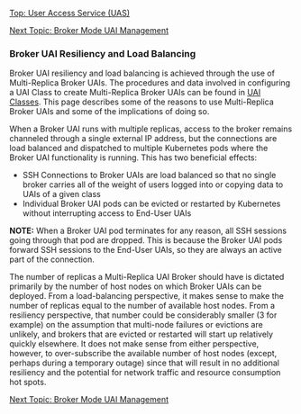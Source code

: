 [Top: User Access Service (UAS)](index.md)

[Next Topic: Broker Mode UAI Management](Broker_Mode_UAI_Management.md)

### Broker UAI Resiliency and Load Balancing

Broker UAI resiliency and load balancing is achieved through the use of Multi-Replica Broker UAIs. The procedures and data involved in configuring a UAI Class to create  Multi-Replica Broker UAIs can be found in [UAI Classes](UAI_Classes.md). This page describes some of the reasons to use Multi-Replica Broker UAIs and some of the implications of doing so.

When a Broker UAI runs with multiple replicas, access to the broker remains channeled through a single external IP address, but the connections are load balanced and dispatched to multiple Kubernetes pods where the Broker UAI functionality is running. This has two beneficial effects:

* SSH Connections to Broker UAIs are load balanced so that no single broker carries all of the weight of users logged into or copying data to UAIs of a given class
* Individual Broker UAI pods can be evicted or restarted by Kubernetes without interrupting access to End-User UAIs

**NOTE:** When a Broker UAI pod terminates for any reason, all SSH sessions going through that pod are dropped. This is because the Broker UAI pods forward SSH sessions to the End-User UAIs, so they are always an active part of the connection.

The number of replicas a Multi-Replica UAI Broker should have is dictated primarily by the number of host nodes on which Broker UAIs can be deployed. From a load-balancing perspective, it makes sense to make the number of replicas equal to the number of available host nodes. From a resiliency perspective, that number could be considerably smaller (3 for example) on the assumption that multi-node failures or evictions are unlikely, and brokers that are evicted or restarted will start up relatively quickly elsewhere. It does not make sense from either perspective, however, to over-subscribe the available number of host nodes (except, perhaps during a temporary outage) since that will result in no additional resiliency and the potential for network traffic and resource consumption hot spots.

[Next Topic: Broker Mode UAI Management](Broker_Mode_UAI_Management.md)
